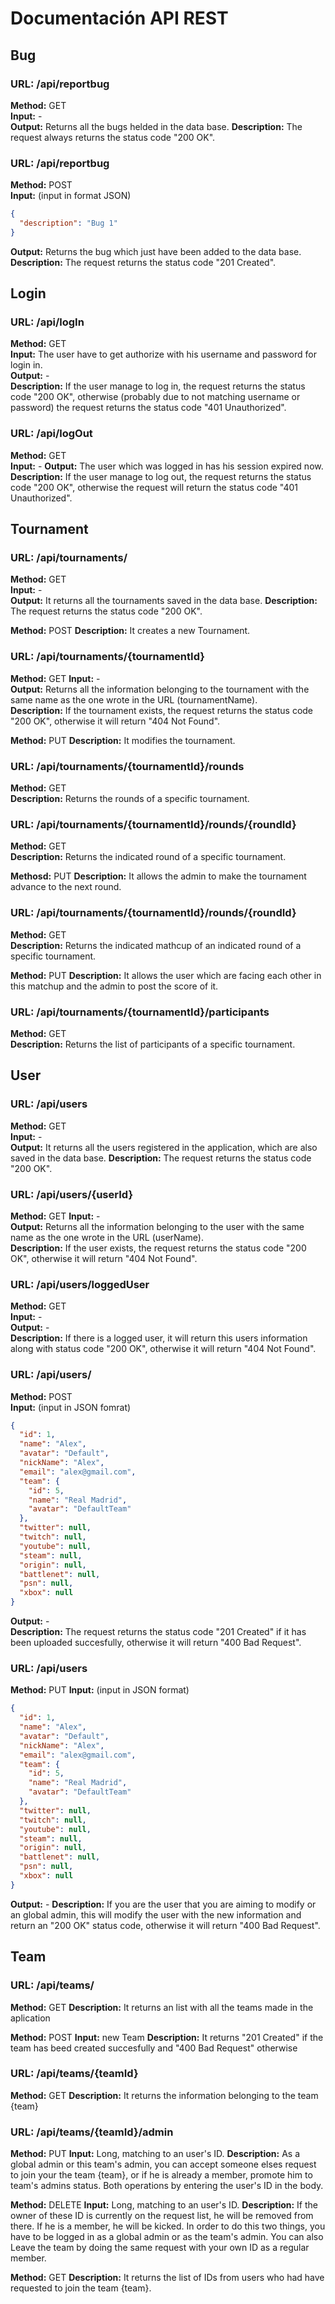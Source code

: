 # Documentación API REST

## Bug

### URL: /api/reportbug
**Method:** GET  
**Input:** -  
**Output:** Returns all the bugs helded in the data base. 
**Description:** The request always returns the status code "200 OK".

### URL: /api/reportbug
**Method:** POST  
**Input:** (input in format JSON)
```json
{
  "description": "Bug 1"
}
```
**Output:** Returns the bug which just have been added to the data base.  
**Description:** The request returns the status code "201 Created".

## Login

### URL: /api/logIn
**Method:** GET  
**Input:** The user have to get authorize with his username and password for login in.  
**Output:** -  
**Description:** If the user manage to log in, the request returns the status code "200 OK", otherwise (probably due to not matching username or password) the request returns the status code "401 Unauthorized".

### URL: /api/logOut
**Method:** GET  
**Input:** - 
**Output:** The user which was logged in has his session expired now.
**Description:** If the user manage to log out, the request returns the status code "200 OK", otherwise the request will return the status code "401 Unauthorized".

## Tournament

### URL: /api/tournaments/
**Method:** GET  
**Input:** -  
**Output:** It returns all the tournaments saved in the data base. 
**Description:** The request returns the status code "200 OK".

**Method:** POST 
**Description:** It creates a new Tournament.

### URL: /api/tournaments/{tournamentId}
**Method:** GET 
**Input:** -  
**Output:** Returns all the information belonging to the tournament with the same name as the one wrote in the URL (tournamentName).  
**Description:** If the tournament exists, the request returns the status code "200 OK", otherwise it will return "404 Not Found".

**Method:** PUT
**Description:** It modifies the tournament.

### URL: /api/tournaments/{tournamentId}/rounds
**Method:** GET  
**Description:** Returns the rounds of a specific tournament.

### URL: /api/tournaments/{tournamentId}/rounds/{roundId}
**Method:** GET  
**Description:** Returns the indicated round of a specific tournament.

**Methosd:** PUT
**Description:** It allows the admin to make the tournament advance to the next round.

### URL: /api/tournaments/{tournamentId}/rounds/{roundId}
**Method:** GET  
**Description:** Returns the indicated mathcup of an indicated round of a specific tournament.

**Method:** PUT 
**Description:** It allows the user which are facing each other in this matchup and the admin to post the score of it.

### URL: /api/tournaments/{tournamentId}/participants
**Method:** GET  
**Description:** Returns the list of participants of a specific tournament.

## User

### URL: /api/users
**Method:** GET  
**Input:** -  
**Output:** It returns all the users registered in the application, which are also saved in the data base. 
**Description:** The request returns the status code "200 OK".

### URL: /api/users/{userId}
**Method:** GET 
**Input:** -  
**Output:** Returns all the information belonging to the user with the same name as the one wrote in the URL (userName).  
**Description:** If the user exists, the request returns the status code "200 OK", otherwise it will return "404 Not Found".

### URL: /api/users/loggedUser
**Method:** GET  
**Input:** -  
**Output:** -  
**Description:** If there is a logged user, it will return this users information along with status code "200 OK", otherwise it will return "404 Not Found".

### URL: /api/users/
**Method:** POST  
**Input:** (input in JSON fomrat)
```json
{
  "id": 1,
  "name": "Alex",
  "avatar": "Default",
  "nickName": "Alex",
  "email": "alex@gmail.com",
  "team": {
    "id": 5,
    "name": "Real Madrid",
    "avatar": "DefaultTeam"
  },
  "twitter": null,
  "twitch": null,
  "youtube": null,
  "steam": null,
  "origin": null,
  "battlenet": null,
  "psn": null,
  "xbox": null
}
```
**Output:** -  
**Description:** The request returns the status code "201 Created" if it has been uploaded succesfully, otherwise it will return "400 Bad Request".

### URL: /api/users
**Method:** PUT
**Input:** (input in JSON format)
```json
{
  "id": 1,
  "name": "Alex",
  "avatar": "Default",
  "nickName": "Alex",
  "email": "alex@gmail.com",
  "team": {
    "id": 5,
    "name": "Real Madrid",
    "avatar": "DefaultTeam"
  },
  "twitter": null,
  "twitch": null,
  "youtube": null,
  "steam": null,
  "origin": null,
  "battlenet": null,
  "psn": null,
  "xbox": null
}
```
**Output:** -
**Description:** If you are the user that you are aiming to modify or an global admin, this will modify the user with the new information and return an "200 OK" status code, otherwise it will return "400 Bad Request".


## Team
### URL: /api/teams/
  **Method:** GET
  **Description:** It returns an list with all the teams made in the aplication

  
  **Method:** POST
  **Input:** new Team
  **Description:** It returns "201 Created" if the team has beed created succesfully and "400 Bad Request" otherwise
### URL: /api/teams/{teamId}
  **Method:** GET
  **Description:** It returns the information belonging to the team {team}

### URL: /api/teams/{teamId}/admin
 **Method:** PUT
 **Input:** Long, matching to an user's ID.
 **Description:** As a global admin or this team's admin, you can accept someone elses request to join your the team {team}, or if he is already a member, promote him to team's admins status. Both operations by entering the user's ID in the body.
 
 **Method:** DELETE
 **Input:** Long, matching to an user's ID.
 **Description:** If the owner of these ID is currently on the request list, he will be removed from there. If he is a member, he will be kicked. In order to do this two things, you have to be logged in as a global admin or as the team's admin. You can also Leave the team by doing the same request with your own ID as a regular member.
 
 **Method:** GET
 **Description:** It returns the list of IDs from users who had have requested to join the team {team}.
 
